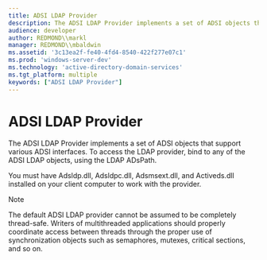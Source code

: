 ```yaml
---
title: ADSI LDAP Provider
description: The ADSI LDAP Provider implements a set of ADSI objects that support various ADSI interfaces. To access the LDAP provider, bind to any of the ADSI LDAP objects, using the LDAP ADsPath.
audience: developer
author: REDMOND\\markl
manager: REDMOND\\mbaldwin
ms.assetid: '3c13ea2f-fe40-4fd4-8540-422f277e07c1'
ms.prod: 'windows-server-dev'
ms.technology: 'active-directory-domain-services'
ms.tgt_platform: multiple
keywords: ["ADSI LDAP Provider"]
---
```


# ADSI LDAP Provider

The ADSI LDAP Provider implements a set of ADSI objects that support various ADSI interfaces. To access the LDAP provider, bind to any of the ADSI LDAP objects, using the LDAP ADsPath.

You must have Adsldp.dll, Adsldpc.dll, Adsmsext.dll, and Activeds.dll installed on your client computer to work with the provider.

> [!Note]  
> The default ADSI LDAP provider cannot be assumed to be completely thread-safe. Writers of multithreaded applications should properly coordinate access between threads through the proper use of synchronization objects such as semaphores, mutexes, critical sections, and so on.

 

 

 




